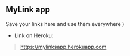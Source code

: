 ## MyLink app

Save your links here and use them everywhere )

* Link on Heroku: 
> https://mylinksapp.herokuapp.com


